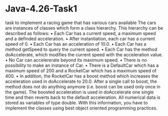 # Java-4.26-Task1
task to implement a racing game that has various cars available
The cars are instances of classes which form a class hierarchy. This
hierarchy can be described as follows:
• Each Car has a current speed, a maximum speed and a definded acceleration.
• After instantiation, each car has a current speed of 0.
• Each Car has an acceleration of 10.0.
• Each Car has a method getSpeed to query the current speed.
• Each Car has the method doAccelerate, which modifies the current speed with the acceleration value.
• No Car can accelererate beyond its maximum speed.
• There is no possibility to make an instance of Car.
• There is a DefaultCar which has a maximum speed of 200 and a RocketCar which has a maximum speed of
400.
• In addition, the RocketCar has a boost method which increases the acceleration used in doAccelerate to
20.0. After a single call to boost, the method does not do anything anymore (i.e. boost can be used only
once in the game). The boosted acceleration is used in doAccelerate one single time and then reverts back
to the default acceleration.
All numerical data is stored as variables of type double. With this information, you have to implement the classes
using best object oriented programming practices.
